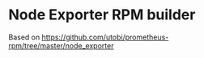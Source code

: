 # Node Exporter RPM builder


Based on https://github.com/utobi/prometheus-rpm/tree/master/node_exporter

